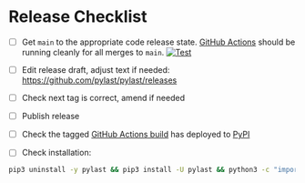 # Release Checklist

- [ ] Get `main` to the appropriate code release state.
      [GitHub Actions](https://github.com/pylast/pylast/actions) should be running cleanly for
      all merges to `main`.
      [![Test](https://github.com/pylast/pylast/workflows/Test/badge.svg)](https://github.com/pylast/pylast/actions)

- [ ] Edit release draft, adjust text if needed:
      https://github.com/pylast/pylast/releases

- [ ] Check next tag is correct, amend if needed

- [ ] Publish release

- [ ] Check the tagged [GitHub Actions build](https://github.com/pylast/pylast/actions?query=workflow%3ADeploy)
      has deployed to [PyPI](https://pypi.org/project/pylast/#history)

- [ ] Check installation:

```bash
pip3 uninstall -y pylast && pip3 install -U pylast && python3 -c "import pylast; print(pylast.__version__)"
```
